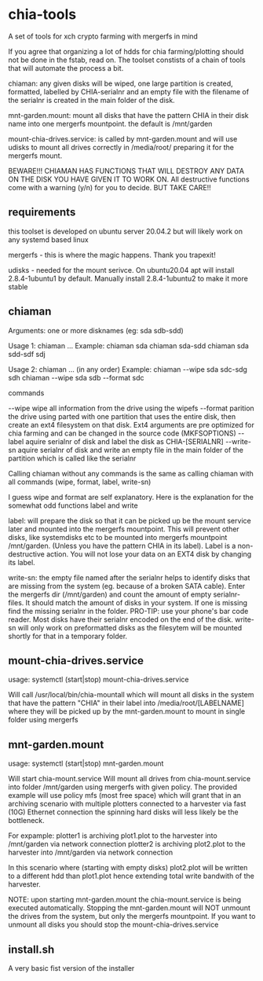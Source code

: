 # chia-tools
A set of tools for xch crypto farming with mergerfs in mind



If you agree that organizing a lot of hdds for chia farming/plotting should not be done in the fstab, read on.
The toolset constists of a chain of tools that will automate the process a bit.


chiaman: any given disks will be wiped, one large partition is created, formatted, labelled by CHIA-serialnr and an empty file with the filename of the serialnr is created in the main folder of the disk.

mnt-garden.mount: mount all disks that have the pattern CHIA in their disk name into one mergerfs mountpoint. the default is /mnt/garden

mount-chia-drives.service: is called by mnt-garden.mount and will use udisks to mount all drives correctly in /media/root/ preparing it for the mergerfs mount.

BEWARE!!! CHIAMAN HAS FUNCTIONS THAT WILL DESTROY ANY DATA ON THE DISK YOU HAVE GIVEN IT TO WORK ON. All destructive functions come with a warning (y/n) for you to decide. BUT TAKE CARE!!

requirements
------------
this toolset is developed on ubuntu server 20.04.2 but will likely work on any systemd based linux

mergerfs - this is where the magic happens. Thank you trapexit!

udisks - needed for the mount serivce. On ubuntu20.04 apt will install 2.8.4-1ubuntu1 by default. Manually install 2.8.4-1ubuntu2 to make it more stable



chiaman
-------

Arguments:    one or more disknames (eg: sda sdb-sdd)

 Usage 1:      chiaman <diskname>...
 Example:      chiaman sda
               chiaman sda-sdd
               chiaman sda sdd-sdf sdj

 Usage 2:      chiaman <action> <diskname> <disknamerange> ... (in any order)
 Example:      chiaman --wipe sda sdc-sdg sdh
               chiaman --wipe sda sdb --format sdc

commands

  --wipe		wipe all information from the drive using the wipefs
  --format		parition the drive using parted with one partition that uses the entire disk, then create an ext4 filesystem on that disk. Ext4 arguments are pre optimized for chia farming and can be changed in the source code (MKFSOPTIONS)
  --label		aquire serialnr of disk and label the disk as CHIA-[SERIALNR]
  --write-sn		aquire serialnr of disk and write an empty file in the main folder of the partition which is called like the serialnr



Calling chiaman without any commands is the same as calling chiaman with all commands (wipe, format, label, write-sn)

I guess wipe and format are self explanatory.
Here is the explanation for the somewhat odd functions label and write

label: will prepare the disk so that it can be picked up be the mount service later and mounted into the mergerfs mountpoint. This will prevent other disks, like systemdisks etc to be mounted into mergerfs mountpoint /mnt/garden. (Unless you have the pattern CHIA in its label). Label is a non-destructive action. You will not lose your data on an EXT4 disk by changing its label.

write-sn: the empty file named after the serialnr helps to identify disks that are missing from the system (eg. because of a broken SATA cable). Enter the mergerfs dir (/mnt/garden) and count the amount of empty serialnr-files. It should match the amount of disks in your system. If one is missing find the missing serialnr in the folder. PRO-TIP: use your phone's bar code reader. Most disks have their serialnr encoded on the end of the disk. write-sn will only work on preformatted disks as the filesytem will be mounted shortly for that in a temporary folder.




mount-chia-drives.service
------------------
usage: systemctl (start|stop) mount-chia-drives.service

Will call /usr/local/bin/chia-mountall which will mount all disks in the system that have the pattern "CHIA" in their label into /media/root/[LABELNAME] where they will be picked up by the mnt-garden.mount to mount in single folder using mergerfs




mnt-garden.mount
----------------
usage: systemctl (start|stop) mnt-garden.mount

Will start chia-mount.service
Will mount all drives from chia-mount.service into folder /mnt/garden using mergerfs with given policy. The provided example will use policy mfs (most free space) which will grant that in an archiving scenario with multiple plotters connected to a harvester via fast (10G) Ethernet connection the spinning hard disks will less likely be the bottleneck.

For expample: plotter1 is archiving plot1.plot to the harvester into /mnt/garden via network connection
	      plotter2 is archiving plot2.plot to the harvester into /mnt/garden via network connection

In this scenario where (starting with empty disks) plot2.plot will be written to a different hdd than plot1.plot hence extending total write bandwith of the harvester.



NOTE: upon starting mnt-garden.mount the chia-mount.service is being executed automatically. Stopping the mnt-garden.mount will NOT unmount the drives from the system, but only the mergerfs mountpoint. If you want to unmount all disks you should stop the mount-chia-drives.service


install.sh
----------
A very basic fist version of the installer
